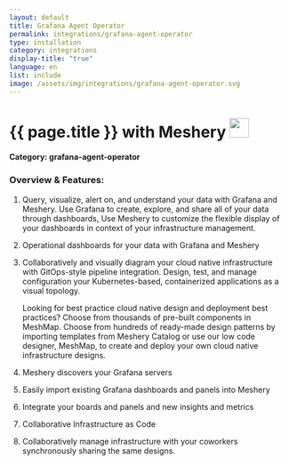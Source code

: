 ```yaml
---
layout: default
title: Grafana Agent Operator
permalink: integrations/grafana-agent-operator
type: installation
category: integrations
display-title: "true"
language: en
list: include
image: /assets/img/integrations/grafana-agent-operator.svg
---
```


<h1>{{ page.title }} with Meshery <img src="{{ page.image }}" style="width: 35px; height: 35px;" /></h1>


#### Category: grafana-agent-operator

### Overview & Features:
1. Query, visualize, alert on, and understand your data with Grafana and Meshery. Use Grafana to create, explore, and share all of your data through dashboards,
Use Meshery to customize the flexible display of your dashboards in context of your infrastructure management.

2. Operational dashboards for your data with Grafana and Meshery

4. 
    Collaboratively and visually diagram your cloud native infrastructure with GitOps-style pipeline integration. Design, test, and manage configuration your Kubernetes-based, containerized applications as a visual topology.



    Looking for best practice cloud native design and deployment best practices? Choose from thousands of pre-built components in MeshMap. Choose from hundreds of ready-made design patterns by importing templates from Meshery Catalog or use our low code designer, MeshMap, to create and deploy your own cloud native infrastructure designs.



5. Meshery discovers your Grafana servers

6. Easily import existing Grafana dashboards and panels into Meshery

7. Integrate your boards and panels and new insights and metrics

8. Collaborative Infrastructure as Code

9. Collaboratively manage infrastructure with your coworkers synchronously sharing the same designs.

